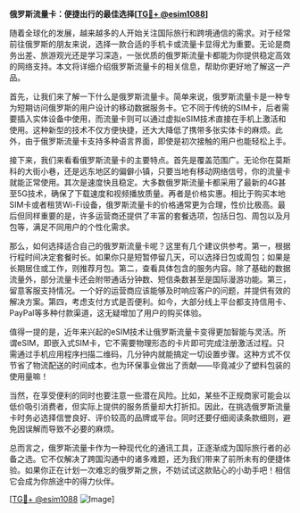 **俄罗斯流量卡：便捷出行的最佳选择[[TG💪+ @esim1088](https://t.me/s/esim1088)]**

随着全球化的发展，越来越多的人开始关注国际旅行和跨境通信的需求。对于经常前往俄罗斯的朋友来说，选择一款合适的手机卡或流量卡显得尤为重要。无论是商务出差、旅游观光还是学习深造，一张优质的俄罗斯流量卡都能为你提供稳定高效的网络支持。本文将详细介绍俄罗斯流量卡的相关信息，帮助你更好地了解这一产品。

首先，让我们来了解一下什么是俄罗斯流量卡。简单来说，俄罗斯流量卡是一种专为短期访问俄罗斯的用户设计的移动数据服务卡。它不同于传统的SIM卡，后者需要插入实体设备中使用，而流量卡则可以通过虚拟eSIM技术直接在手机上激活和使用。这种新型的技术不仅方便快捷，还大大降低了携带多张实体卡的麻烦。此外，由于俄罗斯流量卡支持多种语言界面，即使是初次接触的用户也能轻松上手。

接下来，我们来看看俄罗斯流量卡的主要特点。首先是覆盖范围广。无论你在莫斯科的大街小巷，还是远东地区的偏僻小镇，只要当地有移动网络信号，你的流量卡就能正常使用。其次是速度快且稳定。大多数俄罗斯流量卡都采用了最新的4G甚至5G技术，确保了下载速度和视频播放质量。再者是价格实惠。相比于购买本地SIM卡或者租赁Wi-Fi设备，俄罗斯流量卡的价格通常更为合理，性价比极高。最后但同样重要的是，许多运营商还提供了丰富的套餐选项，包括日包、周包以及月包等，满足不同用户的个性化需求。

那么，如何选择适合自己的俄罗斯流量卡呢？这里有几个建议供参考。第一，根据行程时间决定套餐时长。如果你只是短暂停留几天，可以选择日包或周包；如果是长期居住或工作，则推荐月包。第二，查看具体包含的服务内容。除了基础的数据流量外，部分流量卡还会附带通话分钟数、短信条数甚至是国际漫游功能。第三，留意客服支持情况。一个好的运营商应该能够及时响应客户的问题，并提供有效的解决方案。第四，考虑支付方式是否便利。如今，大部分线上平台都支持信用卡、PayPal等多种付款渠道，这无疑增加了用户的购买体验。

值得一提的是，近年来兴起的eSIM技术让俄罗斯流量卡变得更加智能与灵活。所谓eSIM，即嵌入式SIM卡，它不需要物理形态的卡片即可完成注册激活过程。只需通过手机应用程序扫描二维码，几分钟内就能搞定一切设置步骤。这种方式不仅节省了物流配送的时间成本，也为环保事业做出了贡献——毕竟减少了塑料包装的使用量嘛！

当然，在享受便利的同时也要注意一些潜在风险。比如，某些不正规商家可能会以低价吸引消费者，但实际上提供的服务质量却大打折扣。因此，在挑选俄罗斯流量卡时务必选择信誉良好、评价较高的品牌或平台。同时还要仔细阅读条款细则，避免因误解而导致不必要的麻烦。

总而言之，俄罗斯流量卡作为一种现代化的通讯工具，正逐渐成为国际旅行者的必备之选。它不仅解决了跨国沟通中的诸多难题，还为我们带来了前所未有的便捷体验。如果你正在计划一次难忘的俄罗斯之旅，不妨试试这款贴心的小助手吧！相信它会成为你旅途中的得力伙伴。

[[TG💪+ @esim1088](https://t.me/s/esim1088) ![Image](https://i.postimg.cc/4NQfJmqS/Snipaste-2025-05-13-00-14-12.png)]